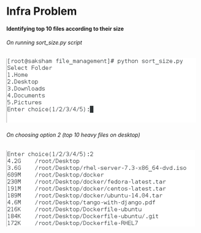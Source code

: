 # Infra Problem

#### Identifying top 10 files according to their size

###### On running sort_size.py script

![alt text](https://github.com/SakshamSaxena97/file_management/blob/master/screenshots/Screenshot%20from%202018-02-12%2014-06-28.png)

###### On choosing option 2 (top 10 heavy files on desktop)

![alt text](https://github.com/SakshamSaxena97/file_management/blob/master/screenshots/Screenshot%20from%202018-02-12%2014-07-05.png)

